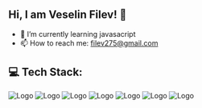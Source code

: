 ## Hi, I am Veselin Filev! 👋

- 🌱 I’m currently learning javasacript
- 📫 How to reach me: filev275@gmail.com

## 💻 Tech Stack:
![Logo](https://img.shields.io/badge/JavaScript-F7DF1E?logo=javascript&logoColor=black)
![Logo](https://img.shields.io/badge/TypeScript-5615D7?logo=typescript&logoColor=white)
![Logo](https://img.shields.io/badge/Angular-D71515?logo=angular&logoColor=white)
![Logo](https://img.shields.io/badge/React-61DAFB?logo=react&logoColor=white)
![Logo](https://img.shields.io/badge/HTML-E34F26?logo=html5&logoColor=white)
![Logo](https://img.shields.io/badge/CSS-1572B6?logo=css3&logoColor=white)
![Logo](https://img.shields.io/badge/Postman-FF6C37?logo=postman&logoColor=white)
